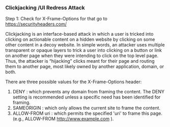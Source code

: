 
### Clickjacking /UI Redress Attack
Step 1: Check for X-Frame-Options for that go to  https://securityheaders.com/

Clickjacking  is an interface-based attack in which a user is tricked into clicking on actionable content on a hidden website by clicking on some other content in a decoy website. In simple words, an attacker uses multiple transparent or opaque layers to trick a user into clicking on a button or link on another page when they were intending to click on the top level page. Thus, the attacker is “hijacking” clicks meant for their page and routing them to another page, most likely owned by another application, domain, or both.

There are three possible values for the X-Frame-Options header:
1. DENY : which prevents any domain from framing the content. The DENY setting is recommended unless a specific need has been identified for framing.
2. SAMEORIGIN : which only allows the current site to frame the content.
3. ALLOW-FROM uri : which permits the specified 'uri' to frame this page. (e.g., ALLOW-FROM http://www.example.com ).



